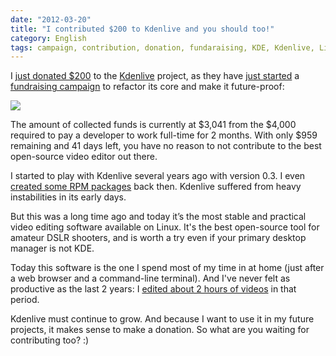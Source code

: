 ```yaml
---
date: "2012-03-20"
title: "I contributed $200 to Kdenlive and you should too!"
category: English
tags: campaign, contribution, donation, fundaraising, KDE, Kdenlive, Linux, open source, Video
---
```


I [just donated
$200](https://twitter.com/#!/kdeldycke/status/182018605259567104) to the
[Kdenlive](https://kdenlive.org) project, as they have [just
started](https://web.archive.org/web/20160318001247/https://kdenlive.org/users/ttill/kdenlive-fundraising-campaign)
a [fundraising
campaign](https://www.indiegogo.com/projects/kdenlive-refactoring) to refactor
its core and make it future-proof:

[![]({attach}kdenlive-fundraising-campaign.png)](https://www.indiegogo.com/projects/kdenlive-refactoring)

The amount of collected funds is currently at $3,041 from the $4,000 required
to pay a developer to work full-time for 2 months. With only $959 remaining and
41 days left, you have no reason to not contribute to the best open-source
video editor out there.

I started to play with Kdenlive several years ago with version 0.3. I even
[created some RPM
packages]({filename}/2007/kdenlive-04-for-mandriva-20070.md)
back then. Kdenlive suffered from heavy instabilities in its early days.

But this was a long time ago and today it’s the most stable and practical video
editing software available on Linux. It's the best open-source tool for amateur
DSLR shooters, and is worth a try even if your primary desktop manager is not
KDE.

Today this software is the one I spend most of my time in at home (just after a
web browser and a command-line terminal). And I've never felt as productive as
the last 2 years: I [edited about 2 hours of
videos](https://www.youtube.com/playlist?list=PL95D32FAA4D6FD6A5) in that
period.

Kdenlive must continue to grow. And because I want to use it in my future
projects, it makes sense to make a donation. So what are you waiting for
contributing too? :)
